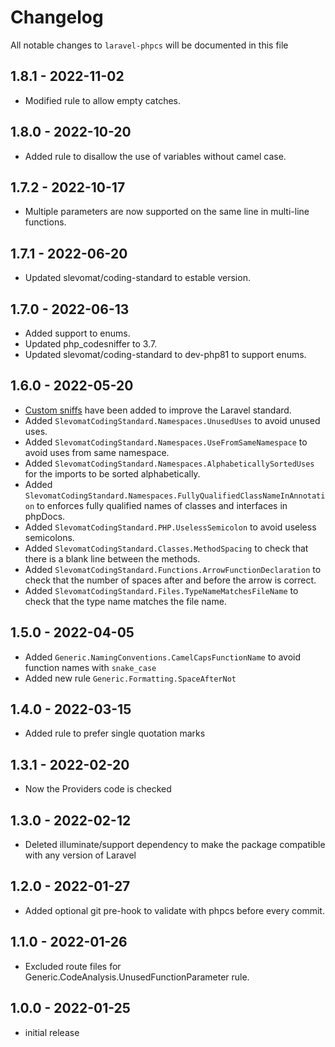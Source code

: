 # Changelog

All notable changes to `laravel-phpcs` will be documented in this file

## 1.8.1 - 2022-11-02
- Modified rule to allow empty catches.

## 1.8.0 - 2022-10-20
- Added rule to disallow the use of variables without camel case.

## 1.7.2 - 2022-10-17
- Multiple parameters are now supported on the same line in multi-line functions.

## 1.7.1 - 2022-06-20
- Updated slevomat/coding-standard to estable version.

## 1.7.0 - 2022-06-13
- Added support to enums.
- Updated php_codesniffer to 3.7.
- Updated slevomat/coding-standard to dev-php81 to support enums.

## 1.6.0 - 2022-05-20

- [Custom sniffs](https://github.com/slevomat/coding-standard) have been added to improve the Laravel standard.
- Added `SlevomatCodingStandard.Namespaces.UnusedUses` to avoid unused uses.
- Added `SlevomatCodingStandard.Namespaces.UseFromSameNamespace` to avoid uses from same namespace.
- Added `SlevomatCodingStandard.Namespaces.AlphabeticallySortedUses` for the imports to be sorted alphabetically.
- Added `SlevomatCodingStandard.Namespaces.FullyQualifiedClassNameInAnnotation` to enforces fully qualified names of classes and interfaces in phpDocs.
- Added `SlevomatCodingStandard.PHP.UselessSemicolon` to avoid useless semicolons.
- Added `SlevomatCodingStandard.Classes.MethodSpacing` to check that there is a blank line between the methods.
- Added `SlevomatCodingStandard.Functions.ArrowFunctionDeclaration` to check that the number of spaces after and before the arrow is correct.
- Added `SlevomatCodingStandard.Files.TypeNameMatchesFileName` to check that the type name matches the file name.

## 1.5.0 - 2022-04-05

- Added `Generic.NamingConventions.CamelCapsFunctionName` to avoid function names with `snake_case`
- Added new rule `Generic.Formatting.SpaceAfterNot`

## 1.4.0 - 2022-03-15

- Added rule to prefer single quotation marks

## 1.3.1 - 2022-02-20

- Now the Providers code is checked

## 1.3.0 - 2022-02-12

- Deleted illuminate/support dependency to make the package compatible with any version of Laravel

## 1.2.0 - 2022-01-27

- Added optional git pre-hook to validate with phpcs before every commit.

## 1.1.0 - 2022-01-26

- Excluded route files for Generic.CodeAnalysis.UnusedFunctionParameter rule.

## 1.0.0 - 2022-01-25

- initial release
